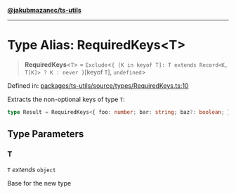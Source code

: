 [**@jakubmazanec/ts-utils**](../README.md)

---

# Type Alias: RequiredKeys\<T\>

> **RequiredKeys**\<`T`\> =
> `Exclude`\<`{ [K in keyof T]: T extends Record<K, T[K]> ? K : never }`\[keyof `T`\], `undefined`\>

Defined in:
[packages/ts-utils/source/types/RequiredKeys.ts:10](https://github.com/jakubmazanec/tools/blob/026d472564678641afd0039e9c07d936f221ca46/packages/ts-utils/source/types/RequiredKeys.ts#L10)

Extracts the non-optional keys of type `T`:

```TypeScript
type Result = RequiredKeys<{ foo: number; bar: string; baz?: boolean; }>; // `typeof Result` is `'foo' | 'bar`
```

## Type Parameters

### T

`T` _extends_ `object`

Base for the new type
